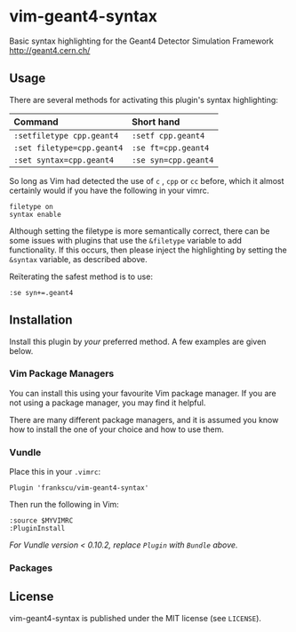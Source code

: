 # vim-geant4-syntax

Basic syntax highlighting for the Geant4 Detector Simulation Framework
<http://geant4.cern.ch/>

## Usage

There are several methods for activating this plugin's syntax
highlighting:

| Command                     | Short hand            |
| :-------------------------- | :-------------------- |
| `:setfiletype cpp.geant4`     | `:setf cpp.geant4`      |
| `:set filetype=cpp.geant4`    | `:se ft=cpp.geant4`     |
| `:set syntax=cpp.geant4`      | `:se syn=cpp.geant4`    |



So long as Vim had detected the use of `c` , `cpp` or `cc` before,
which it almost certainly would if you have the following in your vimrc.

```VimL
filetype on
syntax enable
```

Although setting the filetype is more semantically correct, there can
be some issues with plugins that use the `&filetype` variable to add
functionality. If this occurs, then please inject the highlighting by
setting the `&syntax` variable, as described above.

Reïterating the safest method is to use:

```Vim:
:se syn+=.geant4
```

## Installation

Install this plugin by *your* preferred method. A few examples are given
below.

### Vim Package Managers

You can install this using your favourite Vim package manager. If you
are not using a package manager, you may find it helpful.

There are many different package managers, and it is assumed you know
how to install the one of your choice and how to use them.

### Vundle

Place this in your `.vimrc`:

    Plugin 'frankscu/vim-geant4-syntax'

Then run the following in Vim:

    :source $MYVIMRC
    :PluginInstall

*For Vundle version < 0.10.2, replace `Plugin` with `Bundle` above.*


### Packages

## License

vim-geant4-syntax is published under the MIT license (see `LICENSE`).
